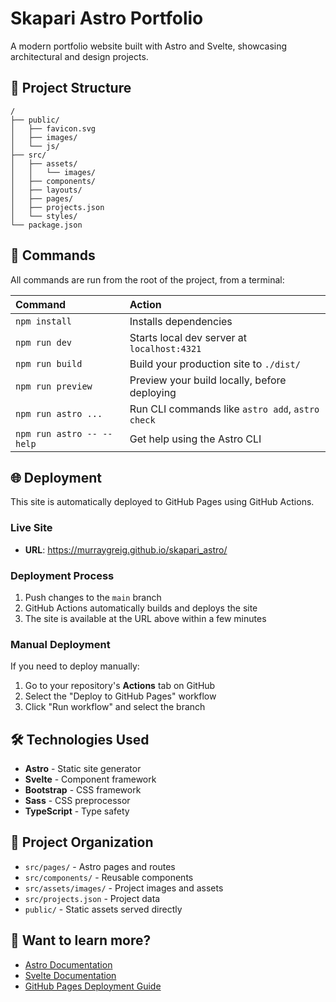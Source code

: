 # Skapari Astro Portfolio

A modern portfolio website built with Astro and Svelte, showcasing architectural and design projects.

## 🚀 Project Structure

```text
/
├── public/
│   ├── favicon.svg
│   ├── images/
│   └── js/
├── src/
│   ├── assets/
│   │   └── images/
│   ├── components/
│   ├── layouts/
│   ├── pages/
│   ├── projects.json
│   └── styles/
└── package.json
```

## 🧞 Commands

All commands are run from the root of the project, from a terminal:

| Command                   | Action                                           |
| :------------------------ | :----------------------------------------------- |
| `npm install`             | Installs dependencies                            |
| `npm run dev`             | Starts local dev server at `localhost:4321`      |
| `npm run build`           | Build your production site to `./dist/`          |
| `npm run preview`         | Preview your build locally, before deploying     |
| `npm run astro ...`       | Run CLI commands like `astro add`, `astro check` |
| `npm run astro -- --help` | Get help using the Astro CLI                     |

## 🌐 Deployment

This site is automatically deployed to GitHub Pages using GitHub Actions.

### Live Site
- **URL**: https://murraygreig.github.io/skapari_astro/

### Deployment Process
1. Push changes to the `main` branch
2. GitHub Actions automatically builds and deploys the site
3. The site is available at the URL above within a few minutes

### Manual Deployment
If you need to deploy manually:
1. Go to your repository's **Actions** tab on GitHub
2. Select the "Deploy to GitHub Pages" workflow
3. Click "Run workflow" and select the branch

## 🛠️ Technologies Used

- **Astro** - Static site generator
- **Svelte** - Component framework
- **Bootstrap** - CSS framework
- **Sass** - CSS preprocessor
- **TypeScript** - Type safety

## 📁 Project Organization

- `src/pages/` - Astro pages and routes
- `src/components/` - Reusable components
- `src/assets/images/` - Project images and assets
- `src/projects.json` - Project data
- `public/` - Static assets served directly

## 👀 Want to learn more?

- [Astro Documentation](https://docs.astro.build)
- [Svelte Documentation](https://svelte.dev/docs)
- [GitHub Pages Deployment Guide](https://docs.astro.build/en/guides/deploy/github/)
